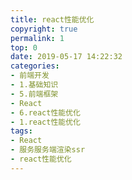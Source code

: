 ```yaml
---
title: react性能优化
copyright: true
permalink: 1
top: 0
date: 2019-05-17 14:22:32
categories:
- 前端开发
- 1.基础知识
- 5.前端框架
- React
- 6.react性能优化
- 1.react性能优化
tags:
- React
- 服务服务端渲染ssr
- react性能优化
---
```

